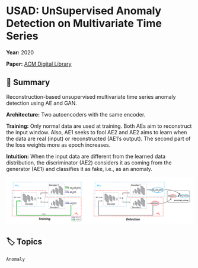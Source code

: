 # USAD: UnSupervised Anomaly Detection on Multivariate Time Series

**Year:** 2020

**Paper:** [ACM Digital Library](https://dl.acm.org/doi/pdf/10.1145/3394486.3403392)

## 🧠 Summary
Reconstruction-based unsupervised multivariate time series anomaly detection using AE and GAN.

**Architecture:** Two autoencoders with the same encoder.

**Training:** Only normal data are used at training. Both AEs aim to reconstruct the input window. Also, AE1 seeks to fool AE2 and AE2 aims to learn when the data are real (input) or reconstructed (AE1’s output). The second part of the loss weights more as epoch increases.

**Intuition:** When the input data are different from the learned data distribution, the discriminator (AE2) considers it as coming from the generator (AE1) and classifies it as fake, i.e., as an anomaly.

![Figure](../figures/usad-unsupervised-anomaly-detection-on-multivariate-time-series.png)

## 🏷️ Topics
`Anomaly`
